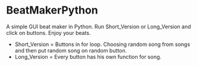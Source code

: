 # BeatMakerPython
A simple GUI beat maker in Python. 
Run Short_Version or Long_Version and click on buttons. Enjoy your beats.
* Short_Version = Buttons in for loop. Choosing random song from songs and then put random song on random button.
* Long_Version = Every button has his own function for song.
